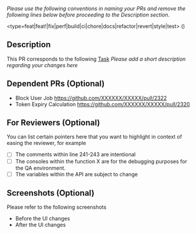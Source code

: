 _Please use the following conventions in naming your PRs and remove the following lines below before proceeding to the Description section_.

<type=feat|feat!|fix|perf|build|ci|chore|docs|refactor|revert|style|test> (<feature>) <description>

## Description

This PR corresponds to the following [Task](TASK_URL)
_Please add a short description regarding your changes here_

## Dependent PRs (Optional)

- Block User Job https://github.com/XXXXXX/XXXXX/pull/2322
- Token Expiry Calculation https://github.com/XXXXXX/XXXXX/pull/2320

## For Reviewers (Optional)

You can list certain pointers here that you want to highlight in context of easing the reviewer, for example

- [ ] The comments within line 241-243 are intentional
- [ ] The consoles within the function X are for the debugging purposes for the QA environment.
- [ ] The variables within the API are subject to change

## Screenshots (Optional)

Please refer to the following screenshots

- Before the UI changes
- After the UI changes
